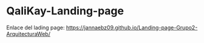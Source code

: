 # QaliKay-Landing-page
Enlace del lading page:
https://jannaebz09.github.io/Landing-page-Grupo2-ArquitecturaWeb/


